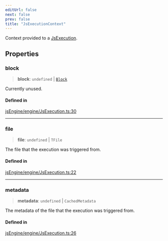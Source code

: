 ```yaml
---
editUrl: false
next: false
prev: false
title: "JsExecutionContext"
---
```


Context provided to a [JsExecution](../../../../../obsidian-js-engine-plugin-docs/api/classes/jsexecution).

## Properties

### block

> **block**: `undefined` \| [`Block`](/obsidian-js-engine-plugin-docs/api/interfaces/block/)

Currently unused.

#### Defined in

[jsEngine/engine/JsExecution.ts:30](https://github.com/mProjectsCode/obsidian-js-engine-plugin/blob/e96ff61292c9e90d57d921fab05d7cb5220aa91b/jsEngine/engine/JsExecution.ts#L30)

***

### file

> **file**: `undefined` \| `TFile`

The file that the execution was triggered from.

#### Defined in

[jsEngine/engine/JsExecution.ts:22](https://github.com/mProjectsCode/obsidian-js-engine-plugin/blob/e96ff61292c9e90d57d921fab05d7cb5220aa91b/jsEngine/engine/JsExecution.ts#L22)

***

### metadata

> **metadata**: `undefined` \| `CachedMetadata`

The metadata of the file that the execution was triggered from.

#### Defined in

[jsEngine/engine/JsExecution.ts:26](https://github.com/mProjectsCode/obsidian-js-engine-plugin/blob/e96ff61292c9e90d57d921fab05d7cb5220aa91b/jsEngine/engine/JsExecution.ts#L26)
